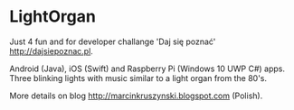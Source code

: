 # LightOrgan

Just 4 fun and for developer challange 'Daj się poznać' http://dajsiepoznac.pl. 

Android (Java), iOS (Swift) and Raspberry Pi (Windows 10 UWP C#) apps. Three blinking lights with music similar to a light organ from the 80's.

More details on blog http://marcinkruszynski.blogspot.com (Polish).

